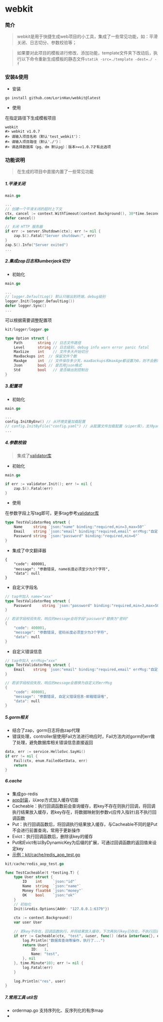 # webkit

### 简介

> webkit是用于快捷生成web项目的小工具，集成了一些常见功能，如：平滑关闭、日志切分、参数校验等；

> 如果要对此项目的模板进行修改、添加功能，template文件夹下改动后，执行以下命令重新生成模板的静态文件`statik -src=./template -dest=./ -f`

### 安装&使用

- 安装

```shell
go install github.com/LorinHan/webkit@latest
```

- 使用

在指定路径下生成模板项目

```shell
webkit
#> webkit v1.0.7
#> 请输入项目名称（默认'test_webkit'）：
#> 请输入项目路径（默认'./'）：
#> 请选择数据库（pg、dm 默认pg）：版本>=v1.0.7才有此选项
```

### 功能说明

> 在生成的项目中直接内置了一些常见功能

##### 1.平滑关闭

```go
main.go

...
// 创建一个平滑关闭的超时上下文
ctx, cancel := context.WithTimeout(context.Background(), 30*time.Second)
defer cancel()

// 关闭 HTTP 服务器
if err := server.Shutdown(ctx); err != nil {
    zap.S().Fatal("Server shutdown:", err)
}
zap.S().Info("Server exited")
...
```

##### 2.集成zap日志和lumberjack切分

- 初始化

```go
main.go

...
// logger.DefaultLog() 默认只输出到终端，debug级别
logger.Init(logger.DefaultLog())
defer logger.Sync()
...
```

可以根据需要调整配置项

```go
kit/logger/logger.go

type Option struct {
    Path       string // 日志文件路径
    Level      string // 日志级别，debug info warn error panic fatal
    MaxSize    int    // 文件多大开始切分
    MaxBackups int  // 保留文件个数
    MaxAge     int  // 文件保存多少天，maxBackups和maxAge都设置为0，则不会删除任何日志文件，全部保留
    Json       bool // 是否用json格式
    Std        bool   // 是否输出到控制台
}
```

##### 3.配置项

- 初始化

```go
main.go

...
config.InitByEnv() // 从环境变量加载配置
// config.InitByFile("config.yaml") // 从配置文件加载配置（viper库），支持yaml、json、toml等多种格式
...

```

##### 4.参数校验

> 集成了[validator库](https://github.com/go-playground/validator)

- 初始化

```go
main.go

if err := validator.Init(); err != nil {
    zap.S().Fatal(err)
}
```

- 使用

在参数字段上写tag即可，更多tag参考[validator库](https://github.com/go-playground/validator)

```go
type TestValidatorReq struct {
    Name     string `json:"name" binding:"required,min=3,max=50"`
    Email    string `json:"email" binding:"required,email" errMsg:"自定义错误信息:邮箱错误咯"`
    Password string `json:"password" binding:"required,min=6"`
}
```

- 集成了中文翻译器

```
{
    "code": 400001,
    "message": "参数错误, name长度必须至少为3个字符",
    "data": null
}
```

- 自定义字段名

```go
// tag中加入 name="xxx"
type TestValidatorReq struct {
    Password     string `json:"password" binding:"required,min=3,max=50" name="密码"`
}

// 若该字段校验失败，响应的message会将字段"password"替换为"密码"
{
    "code": 400001,
    "message": "参数错误, 密码长度必须至少为3个字符",
    "data": null
}
```

- 自定义错误信息

```go
// tag中加入 errMsg="xxx"
type TestValidatorReq struct {
    Email    string `json:"email" binding:"required,email" errMsg:"自定义错误信息-邮箱错误咯"`
}

// 若该字段校验失败，响应的message会替换为自定义的errMsg
{
    "code": 400001,
    "message": "参数错误, 自定义错误信息-邮箱错误咯",
    "data": null
}
```

##### 5.gorm相关
- 结合了zap，gorm日志将由zap代理
- 错误处理，controller层使用Fail方法进行响应时，Fail方法内对gorm的err做了处理，避免数据库相关错误信息直接返回
```go
data, err := service.HelloSvc.SayHi()
if err != nil {
    Fail(ctx, enum.FailedGetData, err)
    return
}
```

##### 6.cache
- 集成go-redis
- [aop封装](https://github.com/LorinHan/webkit/blob/main/template/kit/cache/redis_aop.go#L11)，以aop方式加入缓存切面
- Cacheable：执行回调函数前会查询缓存，若key不存在则执行回调，将回调执行结果放入缓存，若key存在，将数据映射到参数v(应传入指针)且不执行回调函数
- Put：执行回调函数后，将回调执行结果放入缓存，与Cacheable不同的是Put不会进行前置查询，常用于更新操作 
- Evict：执行回调函数后，删除该key的缓存 
- Put和Evict有以ByDynamicKey为后缀的扩展，可通过回调函数的返回值来设定key
- [示例：kit/cache/redis_aop_test.go](https://github.com/LorinHan/webkit/blob/main/template/kit/cache/redis_aop_test.go)
```go
kit/cache/redis_aop_test.go

func TestCacheable(t *testing.T) {
    type User struct {
        ID    int     `json:"id"`
        Name  string  `json:"name"`
        Money float64 `json:"money"`
        OK    bool    `json:"ok"`
    }
    // 初始化
    Init(&redis.Options{Addr: "127.0.0.1:6379"})
    
    ctx := context.Background()
    var user User
    
    // 若key不存在，回调函数执行，并将结果放入缓存，下次再执行key已存在，不执行回调，而是将数据映射到user指针
    if err := Cacheable(ctx, "test", &user, func() (data interface{}, err error) {
        log.Println("数据库查询等操作，执行了...")
        return User{
            ID:   1,
            Name: "test",
        }, nil
    }, time.Minute*10); err != nil {
        log.Fatal(err)
    }
    
    log.Println("res", user)
}
```
##### 7.常用工具 util包
- ordermap.go 支持序列化、反序列化的有序map
-
